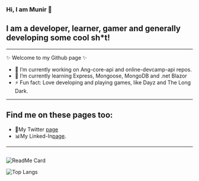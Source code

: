 ### Hi, I am Munir 👋

## I am a developer, learner, gamer and generally developing some cool sh*t!
---

✨ Welcome to my Github page ✨ 


- 🔭 I’m currently working on Ang-core-api and online-devcamp-api repos.
- 🌱 I’m currently learning Express, Mongoose, MongoDB and .net Blazor
- ⚡ Fun fact: Love developing and playing games, like Dayz and The Long Dark.




---
## Find me on these pages too:
<ul>
<li><g-emoji class="g-emoji" alias="iphone" fallback-src="https://github.githubassets.com/images/icons/emoji/unicode/1f4f1.png">📱</g-emoji>My Twitter <a href="https://twitter.com/Muniro2">page</a> </li>

<li><g-emoji class="g-emoji" alias="bar_chart" fallback-src="https://github.githubassets.com/images/icons/emoji/unicode/1f4ca.png">📊</g-emoji>My Linked-In<a href="https://www.linkedin.com/in/munirsyed/">page</a>.</li>
</ul>

---


  ![<Title for your card>](https://github-readme-stats.vercel.app/api?username=muniro&show_icons=true&theme=radical)
  
  ![ReadMe Card](https://github-readme-stats.vercel.app/api/?username=muniro)
 
  ![Top Langs](https://github-readme-stats.vercel.app/api/top-langs/?username=muniro)

